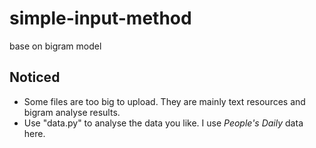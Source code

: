 # simple-input-method
base on bigram model

## Noticed
- Some files are too big to upload. They are mainly text resources and bigram analyse results.
- Use "data.py" to analyse the data you like. I use *People's Daily* data here.
